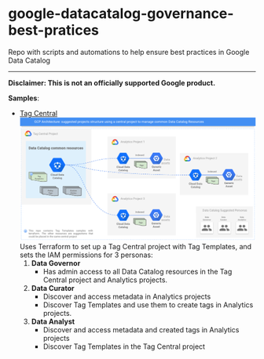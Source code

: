 # google-datacatalog-governance-best-pratices

Repo with scripts and automations to help ensure best practices in Google Data Catalog

-----

**Disclaimer: This is not an officially supported Google product.**

**Samples**:

- [Tag Central](tag-central/README.md) 
    ![N|Solid](tag-central/docs/architecture.png "architecture") 
    Uses Terraform to set up a Tag Central project with Tag Templates, and sets the IAM permissions for 3 personas: 
    1. **Data Governor**  
        * Has admin access to all Data Catalog resources in the Tag Central project and Analytics projects.
    1. **Data Curator**  
        * Discover and access metadata in Analytics projects   
        * Discover Tag Templates and use them to create tags in Analytics projects.
    1. **Data Analyst**  
        * Discover and access metadata and created tags in Analytics projects 
        * Discover Tag Templates in the Tag Central project
